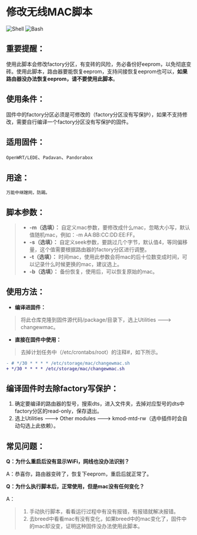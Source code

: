 # 修改无线MAC脚本
![Shell](https://img.shields.io/badge/-Shell-brightgreen) ![Bash](https://img.shields.io/badge/-Bash-brightgreen) 

## 重要提醒：

使用此脚本会修改factory分区，有变砖的风险，务必备份好eeprom，以免彻底变砖。使用此脚本，路由器要能恢复eeprom，支持间接恢复eeprom也可以，**如果路由器没办法恢复eeprom，请不要使用此脚本**。

## 使用条件：

固件中的factory分区必须是可修改的（factory分区没有写保护），如果不支持修改，需要自行编译一个factory分区没有写保护的固件。

## 适用固件：

`OpenWRT/LEDE`、`Padavan`、`Pandorabox`

## 用途：

`万能中继蹭网，防踢。`

## 脚本参数：

> * **-m（选填）：** 自定义mac参数，要修改成什么mac，忽略大小写，默认值随机mac，例如：-m AA:BB:CC:DD:EE:FF。
> * **-s（选填）：** 自定义seek参数，要跳过几个字节，默认值4，等同偏移量，这个值需要根据路由器的factory分区进行调整。
> * **-t（选填）：** 时间mac，使用此参数会将mac的后十位数变成时间，可以记录什么时候更换的mac，建议选上。
> * **-b（选填）：** 备份恢复，使用后，可以恢复原始的mac。



## 使用方法：

* **编译进固件：**
> 将此仓库克隆到固件源代码/package/目录下，选上Utilities ---> changewmac。
* **直接在固件中使用：**
> 去掉计划任务中（/etc/crontabs/root）的注释#，如下所示。
```diff
- # */30 * * * * /etc/storage/mac/changewmac.sh
+ */30 * * * * /etc/storage/mac/changewmac.sh
```

## 编译固件时去除factory写保护：

1. 确定要编译的路由器的型号，搜索dts，进入文件夹，去掉对应型号的dts中factory分区的read-only，保存退出。
2. 选上Utilities ---> Other modules ---> kmod-mtd-rw（选中插件时会自动勾选上此依赖）。



## 常见问题：

**Q：为什么重启后没有显示WiFi，网线也没办法识别？**

A：恭喜你，路由器变砖了，恢复下eeprom，重启后就正常了。



**Q：为什么执行脚本后，正常使用，但是mac没有任何变化？**

A：
> 1. 手动执行脚本，看看运行过程中有没有报错，有报错就解决报错。
> 2. 去breed中看看mac有没有变化，如果breed中的mac变化了，固件中的mac却没变，证明这种固件没办法使用此脚本。
